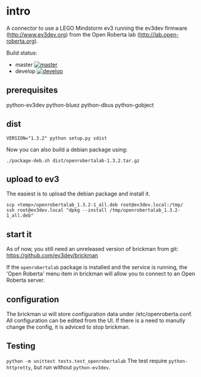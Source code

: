 # intro #
A connector to use a LEGO Mindstorm ev3 running the ev3dev firmware
(http://www.ev3dev.org) from the Open Roberta lab (http://lab.open-roberta.org).

Build status:

* master [![master](https://travis-ci.org/OpenRoberta/robertalab-ev3dev.svg?branch=master)](https://travis-ci.org/OpenRoberta/robertalab-ev3dev/builds)
* develop [![develop](https://travis-ci.org/OpenRoberta/robertalab-ev3dev.svg?branch=develop)](https://travis-ci.org/OpenRoberta/robertalab-ev3dev/builds)

## prerequisites ##
python-ev3dev
python-bluez
python-dbus
python-gobject

## dist ##

    VERSION="1.3.2" python setup.py sdist

Now you can also build a debian package using:

    ./package-deb.sh dist/openrobertalab-1.3.2.tar.gz

## upload to ev3 ##
The easiest is to upload the debian package and install it.

    scp <temp>/openrobertalab_1.3.2-1_all.deb root@ev3dev.local:/tmp/
    ssh root@ev3dev.local "dpkg --install /tmp/openrobertalab_1.3.2-1_all.deb"

## start it ##
As of now, you still need an unreleased version of brickman from git:
https://github.com/ev3dev/brickman

If the ``openrobertalab`` package is installed and the service is running, the
'Open Roberta' menu item in brickman will allow you to connect to an Open
Roberta server.

## configuration ##
The brickman ui will store configuration data under /etc/openroberta.conf. All
configuration can be edited from the UI. If there is a need to manully change
the config, it is adviced to stop brickman.

## Testing ##
``python -m unittest tests.test_openrobertalab``
The test require ``python-httpretty``, but run without ``python-ev3dev``.
